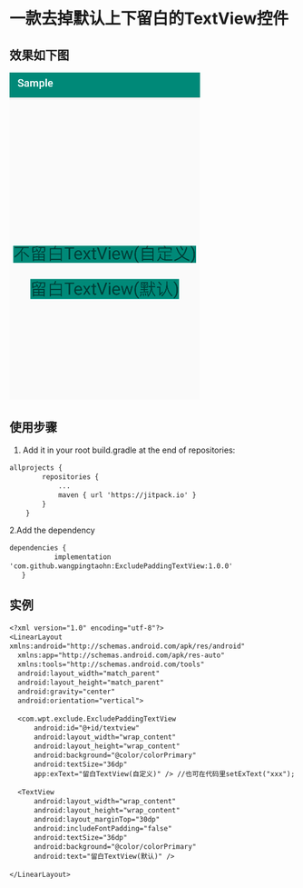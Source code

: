 # 一款去掉默认上下留白的TextView控件
## 效果如下图
![image](https://github.com/wangpingtaohn/ExcludePaddingTextView/blob/master/img-storage/demo.png)

## 使用步骤
1. Add it in your root build.gradle at the end of repositories:
```
allprojects {
		repositories {
			...
			maven { url 'https://jitpack.io' }
		}
	}  
  ```
 2.Add the dependency
 ```
 dependencies {
	        implementation 'com.github.wangpingtaohn:ExcludePaddingTextView:1.0.0'
	}
  ```
  ## 实例
  ```
  <?xml version="1.0" encoding="utf-8"?>
<LinearLayout xmlns:android="http://schemas.android.com/apk/res/android"
    xmlns:app="http://schemas.android.com/apk/res-auto"
    xmlns:tools="http://schemas.android.com/tools"
    android:layout_width="match_parent"
    android:layout_height="match_parent"
    android:gravity="center"
    android:orientation="vertical">

    <com.wpt.exclude.ExcludePaddingTextView
        android:id="@+id/textview"
        android:layout_width="wrap_content"
        android:layout_height="wrap_content"
        android:background="@color/colorPrimary"
        android:textSize="36dp"
        app:exText="留白TextView(自定义)" /> //也可在代码里setExText("xxx");

    <TextView
        android:layout_width="wrap_content"
        android:layout_height="wrap_content"
        android:layout_marginTop="30dp"
        android:includeFontPadding="false"
        android:textSize="36dp"
        android:background="@color/colorPrimary"
        android:text="留白TextView(默认)" />

</LinearLayout>
  ```
